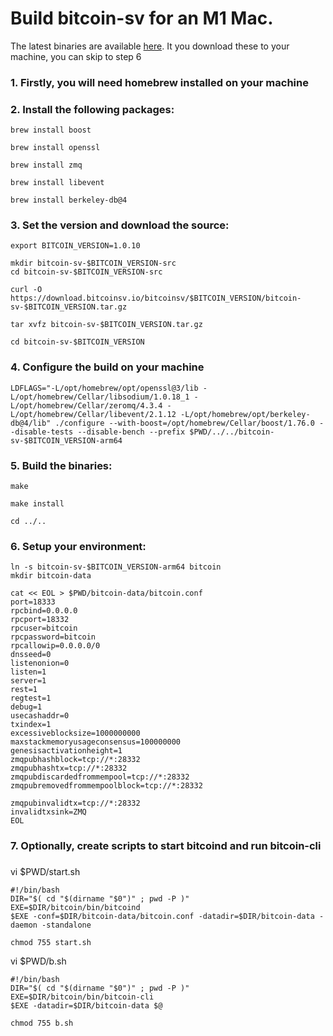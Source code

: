 # Build bitcoin-sv for an M1 Mac.

The latest binaries are available [here](https://link).  It you download these to your machine, you can skip to step 6


### 1. Firstly, you will need homebrew installed on your machine


### 2. Install the following packages:
```
brew install boost

brew install openssl

brew install zmq

brew install libevent

brew install berkeley-db@4
```

### 3. Set the version and download the source:
```
export BITCOIN_VERSION=1.0.10

mkdir bitcoin-sv-$BITCOIN_VERSION-src
cd bitcoin-sv-$BITCOIN_VERSION-src

curl -O https://download.bitcoinsv.io/bitcoinsv/$BITCOIN_VERSION/bitcoin-sv-$BITCOIN_VERSION.tar.gz

tar xvfz bitcoin-sv-$BITCOIN_VERSION.tar.gz

cd bitcoin-sv-$BITCOIN_VERSION
```

### 4. Configure the build on your machine
```
LDFLAGS="-L/opt/homebrew/opt/openssl@3/lib -L/opt/homebrew/Cellar/libsodium/1.0.18_1 -L/opt/homebrew/Cellar/zeromq/4.3.4 -L/opt/homebrew/Cellar/libevent/2.1.12 -L/opt/homebrew/opt/berkeley-db@4/lib" ./configure --with-boost=/opt/homebrew/Cellar/boost/1.76.0 --disable-tests --disable-bench --prefix $PWD/../../bitcoin-sv-$BITCOIN_VERSION-arm64
```

### 5. Build the binaries:
```
make

make install

cd ../..
```

### 6. Setup your environment:
```
ln -s bitcoin-sv-$BITCOIN_VERSION-arm64 bitcoin
mkdir bitcoin-data

cat << EOL > $PWD/bitcoin-data/bitcoin.conf
port=18333
rpcbind=0.0.0.0
rpcport=18332
rpcuser=bitcoin
rpcpassword=bitcoin
rpcallowip=0.0.0.0/0
dnsseed=0
listenonion=0
listen=1
server=1
rest=1
regtest=1
debug=1
usecashaddr=0
txindex=1
excessiveblocksize=1000000000
maxstackmemoryusageconsensus=100000000
genesisactivationheight=1
zmqpubhashblock=tcp://*:28332
zmqpubhashtx=tcp://*:28332
zmqpubdiscardedfrommempool=tcp://*:28332
zmqpubremovedfrommempoolblock=tcp://*:28332

zmqpubinvalidtx=tcp://*:28332
invalidtxsink=ZMQ
EOL
```

### 7. Optionally, create scripts to start bitcoind and run bitcoin-cli
###

vi $PWD/start.sh

```
#!/bin/bash
DIR="$( cd "$(dirname "$0")" ; pwd -P )"
EXE=$DIR/bitcoin/bin/bitcoind
$EXE -conf=$DIR/bitcoin-data/bitcoin.conf -datadir=$DIR/bitcoin-data -daemon -standalone

chmod 755 start.sh
```

vi $PWD/b.sh

```
#!/bin/bash
DIR="$( cd "$(dirname "$0")" ; pwd -P )"
EXE=$DIR/bitcoin/bin/bitcoin-cli
$EXE -datadir=$DIR/bitcoin-data $@

chmod 755 b.sh
```

